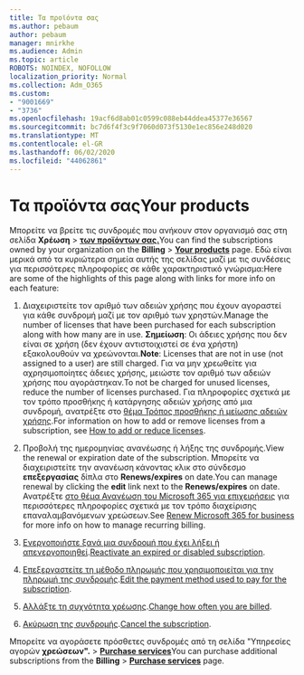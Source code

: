 ```yaml
---
title: Τα προϊόντα σας
ms.author: pebaum
author: pebaum
manager: mnirkhe
ms.audience: Admin
ms.topic: article
ROBOTS: NOINDEX, NOFOLLOW
localization_priority: Normal
ms.collection: Adm_O365
ms.custom:
- "9001669"
- "3736"
ms.openlocfilehash: 19acf6d8ab01c0599c088eb44ddea45377e36567
ms.sourcegitcommit: bc7d6f4f3c9f7060d073f5130e1ec856e248d020
ms.translationtype: MT
ms.contentlocale: el-GR
ms.lasthandoff: 06/02/2020
ms.locfileid: "44062861"
---
```

# <a name="your-products"></a><span data-ttu-id="0e859-102">Τα προϊόντα σας</span><span class="sxs-lookup"><span data-stu-id="0e859-102">Your products</span></span>

<span data-ttu-id="0e859-103">Μπορείτε να βρείτε τις συνδρομές που ανήκουν στον οργανισμό σας στη σελίδα **Χρέωση**  >  **[των προϊόντων σας.](https://go.microsoft.com/fwlink/p/?linkid=842054)**</span><span class="sxs-lookup"><span data-stu-id="0e859-103">You can find the subscriptions owned by your organization on the **Billing** > **[Your products](https://go.microsoft.com/fwlink/p/?linkid=842054)** page.</span></span> <span data-ttu-id="0e859-104">Εδώ είναι μερικά από τα κυριώτερα σημεία αυτής της σελίδας μαζί με τις συνδέσεις για περισσότερες πληροφορίες σε κάθε χαρακτηριστικό γνώρισμα:</span><span class="sxs-lookup"><span data-stu-id="0e859-104">Here are some of the highlights of this page along with links for more info on each feature:</span></span>

1. <span data-ttu-id="0e859-105">Διαχειριστείτε τον αριθμό των αδειών χρήσης που έχουν αγοραστεί για κάθε συνδρομή μαζί με τον αριθμό των χρηστών.</span><span class="sxs-lookup"><span data-stu-id="0e859-105">Manage the number of licenses that have been purchased for each subscription along with how many are in use.</span></span>  <span data-ttu-id="0e859-106">**Σημείωση**: Οι άδειες χρήσης που δεν είναι σε χρήση (δεν έχουν αντιστοιχιστεί σε ένα χρήστη) εξακολουθούν να χρεώνονται.</span><span class="sxs-lookup"><span data-stu-id="0e859-106">**Note**: Licenses that are not in use (not assigned to a user) are still charged.</span></span>  <span data-ttu-id="0e859-107">Για να μην χρεωθείτε για αχρησιμοποίητες άδειες χρήσης, μειώστε τον αριθμό των αδειών χρήσης που αγοράστηκαν.</span><span class="sxs-lookup"><span data-stu-id="0e859-107">To not be charged for unused licenses, reduce the number of licenses purchased.</span></span> <span data-ttu-id="0e859-108">Για πληροφορίες σχετικά με τον τρόπο προσθήκης ή κατάργησης αδειών χρήσης από μια συνδρομή, ανατρέξτε στο [θέμα Τρόπος προσθήκης ή μείωσης αδειών χρήσης](https://docs.microsoft.com/alchemyinsights/how-to-add-or-reduce-licenses).</span><span class="sxs-lookup"><span data-stu-id="0e859-108">For information on how to add or remove licenses from a subscription, see [How to add or reduce licenses](https://docs.microsoft.com/alchemyinsights/how-to-add-or-reduce-licenses).</span></span>

2. <span data-ttu-id="0e859-109">Προβολή της ημερομηνίας ανανέωσης ή λήξης της συνδρομής.</span><span class="sxs-lookup"><span data-stu-id="0e859-109">View the renewal or expiration date of the subscription.</span></span>  <span data-ttu-id="0e859-110">Μπορείτε να διαχειριστείτε την ανανέωση κάνοντας κλικ στο σύνδεσμο **επεξεργασίας** δίπλα στο **Renews/expires** on date.</span><span class="sxs-lookup"><span data-stu-id="0e859-110">You can manage renewal by clicking the **edit** link next to the **Renews/expires** on date.</span></span>  <span data-ttu-id="0e859-111">Ανατρέξτε [στο θέμα Ανανέωση του Microsoft 365 για επιχειρήσεις](https://go.microsoft.com/fwlink/?linkid=2119216) για περισσότερες πληροφορίες σχετικά με τον τρόπο διαχείρισης επαναλαμβανόμενων χρεώσεων.</span><span class="sxs-lookup"><span data-stu-id="0e859-111">See [Renew Microsoft 365 for business](https://go.microsoft.com/fwlink/?linkid=2119216) for more info on how to manage recurring billing.</span></span>

3. <span data-ttu-id="0e859-112">[Ενεργοποιήστε ξανά μια συνδρομή που έχει λήξει ή απενεργοποιηθεί](https://go.microsoft.com/fwlink/?linkid=2117519).</span><span class="sxs-lookup"><span data-stu-id="0e859-112">[Reactivate an expired or disabled subscription](https://go.microsoft.com/fwlink/?linkid=2117519).</span></span>

4. <span data-ttu-id="0e859-113">[Επεξεργαστείτε τη μέθοδο πληρωμής που χρησιμοποιείται για την πληρωμή της συνδρομής](https://go.microsoft.com/fwlink/?linkid=2117167).</span><span class="sxs-lookup"><span data-stu-id="0e859-113">[Edit the payment method used to pay for the subscription](https://go.microsoft.com/fwlink/?linkid=2117167).</span></span>

5. <span data-ttu-id="0e859-114">[Αλλάξτε τη συχνότητα χρέωσης](https://go.microsoft.com/fwlink/?linkid=2119112).</span><span class="sxs-lookup"><span data-stu-id="0e859-114">[Change how often you are billed](https://go.microsoft.com/fwlink/?linkid=2119112).</span></span>

6. <span data-ttu-id="0e859-115">[Ακύρωση της συνδρομής](https://go.microsoft.com/fwlink/?linkid=2119113).</span><span class="sxs-lookup"><span data-stu-id="0e859-115">[Cancel the subscription](https://go.microsoft.com/fwlink/?linkid=2119113).</span></span>

<span data-ttu-id="0e859-116">Μπορείτε να αγοράσετε πρόσθετες συνδρομές από τη σελίδα "Υπηρεσίες αγορών **χρεώσεων".**  >  [**Purchase services**](https://go.microsoft.com/fwlink/p/?linkid=868433)</span><span class="sxs-lookup"><span data-stu-id="0e859-116">You can purchase additional subscriptions from the **Billing** > [**Purchase services**](https://go.microsoft.com/fwlink/p/?linkid=868433) page.</span></span>
